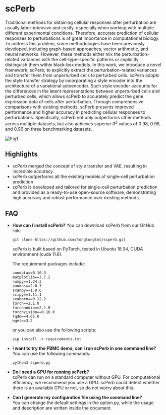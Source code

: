 # scPerb

Traditional methods for obtaining cellular responses after perturbation are usually labor-intensive and costly, especially when working with multiple different experimental conditions. Therefore, accurate prediction of cellular responses to perturbations is of great importance in computational biology. To address this problem, some methodologies have been previously developed, including graph-based approaches, vector arithmetic, and neural networks. However, these methods either mix the perturbation-related variances with the cell-type-specific patterns or implicitly distinguish them within black-box models. In this work, we introduce a novel framework, scPerb, to explicitly extract the perturbation-related variances and transfer them from unperturbed cells to perturbed cells. scPerb adopts the style transfer strategy by incorporating a style encoder into the architecture of a variational autoencoder. Such style encoder accounts for the differences in the latent representations between unperturbed cells and perturbed cells, which allows scPerb to accurately predict the gene expression data of cells after perturbation. Through comprehensive comparisons with existing methods, scPerb presents improved performance and higher accuracy in predicting cellular responses to perturbations. Specifically, scPerb not only outperforms other methods across multiple datasets, but also achieves superior $R^2$ values of $0.98$, $0.98$, and $0.96$ on three benchmarking datasets.

![Fig1](https://github.com/tongtongtot/scPerb/assets/55981482/d9732c25-dc63-49c4-9c11-92ade53c3522)


## Highlights

- scPerb merged the concept of style transfer and VAE, resulting in incredible accuracy.
- scPerb outperforms all the existing models of single-cell perturbation prediction
- scPerb is developed and tailored for single-cell perturbation prediction and provided as a ready-to-use open-source software, demonstrating high accuracy and robust performance over existing methods.

## FAQ

- **How can I install scPerb?**
    You can download scPerb from our GitHub link:

    ```
    git clone https://github.com/tongtongtot/scperb.git
    ```

    scPerb is built based on PyTorch, tested in Ubuntu 18.04, CUDA environment (cuda 11.6).        

    The requirement packages include:
    
    ```
    anndata==0.10.3
    matplotlib==3.7.2
    numpy==1.24.3
    pandas==2.0.3
    scanpy==1.9.6
    scipy==1.11.1
    seaborn==0.12.2
    torch==2.1.0
    torchaudio==2.1.0
    torchvision==0.16.0
    tqdm==4.65.0
    wget==3.2
    ```
    
    or you can also use the following scripts:
    
    ```
    pip install -r requirements.txt
    ```
    
- **I want to try the PBMC demo, can I run scPerb in one command line?**    
    You can use the following commands:

    ```
    python3 scperb.py
    ```

- **Do I need a GPU for running scPerb?**   
    scPerb can run on a standard computer without GPU. For computational efficiency, we recommend you use a GPU. scPerb could detect whether there is an available GPU or not, so do not worry about this.

- **Can I generate my configuration file using the command line?**                 
    You can change the default settings in the option.py, while the usage and description are written inside the document.
